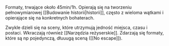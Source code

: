 Formaty, trwające około 45min/1h.
Opierają się na tworzeniu pełnowymiarowej [[Budowanie historii|historii]], często z wieloma wątkami i opierające się na konkretnych bohaterach. 

Zwykle dzieli się na sceny, które utrzymują jedność miejsca, czasu i postaci. Wkraczają również [[Narzędzia reżyserskie]]. Zdarzają się formaty, które są np pojedynczą, dłuuugą sceną ([[No escape]]).

